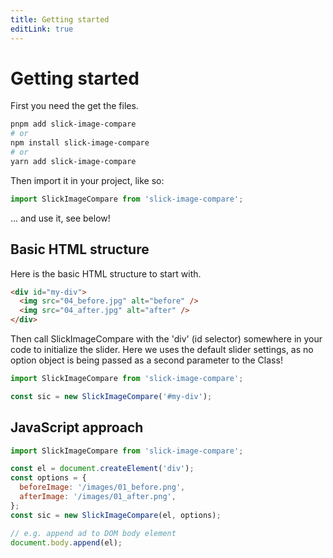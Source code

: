 ```yaml
---
title: Getting started
editLink: true
---
```


<script setup>
  import { onMounted } from 'vue';
  import SlickImageCompare from 'slick-image-compare';

  import beforeImage from '../images/01_before.png';
  import afterImage from '../images/01_after.png';

const el = document.createElement('div');
const options = {
  beforeImage,
  afterImage,
};
const sic = new SlickImageCompare(el, options);

onMounted(() => {
  // ad to dom
  const wrapper = document.getElementById('getting-started-demo')
  if (wrapper) {
    wrapper.append(el);
  }
})
</script>

# Getting started

First you need the get the files.

```bash
pnpm add slick-image-compare
# or
npm install slick-image-compare
# or
yarn add slick-image-compare
```

Then import it in your project, like so:

```js
import SlickImageCompare from 'slick-image-compare';
```

... and use it, see below!

## Basic HTML structure

Here is the basic HTML structure to start with.

```html
<div id="my-div">
  <img src="04_before.jpg" alt="before" />
  <img src="04_after.jpg" alt="after" />
</div>
```

Then call SlickImageCompare with the 'div' (id selector) somewhere in your code to initialize the slider. Here we uses the default slider settings, as no option object is being passed as a second parameter to the Class!

```js
import SlickImageCompare from 'slick-image-compare';

const sic = new SlickImageCompare('#my-div');
```

## JavaScript approach

```js
import SlickImageCompare from 'slick-image-compare';

const el = document.createElement('div');
const options = {
  beforeImage: '/images/01_before.png',
  afterImage: '/images/01_after.png',
};
const sic = new SlickImageCompare(el, options);

// e.g. append ad to DOM body element
document.body.append(el);
```

<div id="getting-started-demo"></div>
